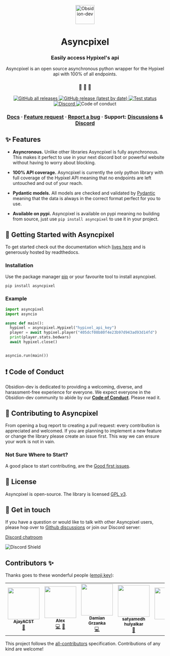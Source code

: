 <p align="center">
  <a href="https://obsidion-dev.com.com">
    <img alt="Obsidion-dev" src="https://discord.obsidion-dev.com/img/Bot%20Profile.png" width="60" />
  </a>
</p>
<h1 align="center">
  Asyncpixel
</h1>

<h3 align="center">
  Easily access Hypixel's api
</h3>
<p align="center">
  Asyncpixel is an open source asynchronous python wrapper for the Hypixel api with 100% of all endpoints.
</p>

<h3 align="center">
 🤖 🎨 🚀
</h3>

<p align="center">
  <a href="https://github.com/Obsidion-dev/asyncpixel/releases">
    <img alt="GitHub all releases" src="https://img.shields.io/github/downloads/Obsidion-dev/asyncpixel/total">
  </a>
  <a href="https://github.com/Obsidion-dev/asyncpixel/releases">
    <img alt="GitHub release (latest by date)" src="https://img.shields.io/github/v/release/Obsidion-dev/asyncpixel">
  </a>
  <a href="https://github.com/Obsidion-dev/asyncpixel/actions?workflow=Tests">
  <img src="https://github.com/Obsidion-dev/asyncpixel/workflows/Tests/badge.svg" alt="Test status" />
  </a>
  <a href="https://discord.gg/nV8psrHhYc">
    <img alt="Discord" src="https://img.shields.io/discord/695008516590534758">
  </a href="#contributors-">
   <img src="https://img.shields.io/badge/Contributor%20Covenant-v2.0%20adopted-ff69b4.svg" alt="Code of conduct" />
</p>

<h3 align="center">
  <a href="https://asyncpixel.readthedocs.org">Docs</a>
  <span> · </span>
  <a href="https://github.com/Obsidion-dev/asyncpixel/discussions?discussions_q=category%3AIdeas">Feature request</a>
  <span> · </span>
  <a href="https://github.com/Obsidion-dev/asyncpixel/issues">Report a bug</a>
  <span> · </span>
  Support: <a href="https://github.com/Obsidion-dev/asyncpixel/discussions">Discussions</a>
  <span> & </span>
  <a href="https://discord.gg/nV8psrHhYc">Discord</a>
</h3>

## ✨ Features

- **Asyncronous.** Unlike other libraries Asyncpixel is fully asynchronous. This makes it perfect to use in your next discord bot or powerful website without having to worry about blocking.

- **100% API coverage.** Asyncpixel is currently the only python library with full coverage of the Hypixel API meaning that no endpoints are left untouched and out of your reach.

- **Pydantic models.** All models are checked and validated by [Pydantic](https://github.com/samuelcolvin/pydantic) meaning that the data is always in the correct format perfect for you to use.

- **Available on pypi.** Asyncpixel is available on pypi meaning no building from source, just use `pip install asyncpixel` to use it in your project.

## 🏁 Getting Started with Asyncpixel

To get started check out the documentation which [lives here](https://asyncpixel.readthedocs.org) and is generously hosted by readthedocs.

### Installation

Use the package manager [pip](https://pip.pypa.io/en/stable/) or your favourite tool to install asyncpixel.

```bash
pip install asyncpixel
```

### Example

```python
import asyncpixel
import asyncio

async def main():
  hypixel = asyncpixel.Hypixel("hypixel_api_key")
  player = await hypixel.player("405dcf08b80f4e23b97d943ad93d14fd")
  print(player.stats.bedwars)
  await hypixel.close()


asyncio.run(main())
```

## ❗ Code of Conduct

Obsidion-dev is dedicated to providing a welcoming, diverse, and harassment-free experience for everyone. We expect everyone in the Obsidion-dev community to abide by our [**Code of Conduct**](https://github.com/Obsidion-dev/asyncpixel/blob/master/CODE_OF_CONDUCT.rst). Please read it.

## 🙌 Contributing to Asyncpixel

From opening a bug report to creating a pull request: every contribution is appreciated and welcomed. If you are planning to implement a new feature or change the library please create an issue first. This way we can ensure your work is not in vain.

### Not Sure Where to Start?

A good place to start contributing, are the [Good first issues](https://github.com/Obsidion-dev/asyncpixel/labels/good%20first%20issue).

## 📝 License

Asyncpixel is open-source. The library is licensed [GPL v3](https://www.gnu.org/licenses/gpl-3.0.en.html).

## 💬 Get in touch

If you have a question or would like to talk with other Asyncpixel users, please hop over to [Github discussions](https://github.com/Obsidion-dev/asyncpixel/discussions) or join our Discord server:

[Discord chatroom](https://discord.gg/nV8psrHhYc)

![Discord Shield](https://discordapp.com/api/guilds/695008516590534758/widget.png?style=shield)

## Contributors ✨

Thanks goes to these wonderful people ([emoji key](https://allcontributors.org/docs/en/emoji-key)):

<!-- ALL-CONTRIBUTORS-LIST:START - Do not remove or modify this section -->
<!-- prettier-ignore-start -->
<!-- markdownlint-disable -->
<table>
  <tr>
    <td align="center"><a href="https://quirky.codes/"><img src="https://avatars2.githubusercontent.com/u/35202521?v=4?s=100" width="100px;" alt=""/><br /><sub><b>AjayACST</b></sub></a><br /><a href="#maintenance-AjayACST" title="Maintenance">🚧</a></td>
    <td align="center"><a href="https://github.com/aiexz"><img src="https://avatars3.githubusercontent.com/u/42418433?v=4?s=100" width="100px;" alt=""/><br /><sub><b>Alex</b></sub></a><br /><a href="https://github.com/Obsidion-dev/asyncpixel/commits?author=aiexz" title="Code">💻</a> <a href="https://github.com/Obsidion-dev/asyncpixel/issues?q=author%3Aaiexz" title="Bug reports">🐛</a></td>
    <td align="center"><a href="https://github.com/magicaltoast"><img src="https://avatars.githubusercontent.com/u/68669235?v=4?s=100" width="100px;" alt=""/><br /><sub><b>Damian Grzanka</b></sub></a><br /><a href="https://github.com/Obsidion-dev/asyncpixel/commits?author=magicaltoast" title="Code">💻</a></td>
    <td align="center"><a href="https://github.com/satyamedh"><img src="https://avatars.githubusercontent.com/u/47636284?v=4?s=100" width="100px;" alt=""/><br /><sub><b>satyamedh hulyalkar</b></sub></a><br /><a href="https://github.com/Obsidion-dev/asyncpixel/issues?q=author%3Asatyamedh" title="Bug reports">🐛</a></td>
    <td align="center"><a href="https://dubs.rip"><img src="https://avatars.githubusercontent.com/u/59372145?v=4?s=100" width="100px;" alt=""/><br /><sub><b>dubs</b></sub></a><br /><a href="https://github.com/Obsidion-dev/asyncpixel/issues?q=author%3Aduhby" title="Bug reports">🐛</a></td>
    <td align="center"><a href="https://github.com/Amund211"><img src="https://avatars.githubusercontent.com/u/14028449?v=4?s=100" width="100px;" alt=""/><br /><sub><b>Amund Eggen Svandal</b></sub></a><br /><a href="https://github.com/Obsidion-dev/asyncpixel/commits?author=Amund211" title="Code">💻</a> <a href="https://github.com/Obsidion-dev/asyncpixel/issues?q=author%3AAmund211" title="Bug reports">🐛</a></td>
  </tr>
</table>

<!-- markdownlint-restore -->
<!-- prettier-ignore-end -->

<!-- ALL-CONTRIBUTORS-LIST:END -->

This project follows the [all-contributors](https://github.com/all-contributors/all-contributors) specification. Contributions of any kind are welcome!
